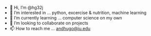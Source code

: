 - 👋 Hi, I’m @hg32j
- 👀 I’m interested in ... python, excercise & nutrition, machine learning 
- 🌱 I’m currently learning ... computer science on my own
- 💞️ I’m looking to collaborate on projects
- 📫 How to reach me ... andhugo@iu.edu

<!---
hg32j/hg32j is a ✨ special ✨ repository because its `README.md` (this file) appears on your GitHub profile.
You can click the Preview link to take a look at your changes.
--->
